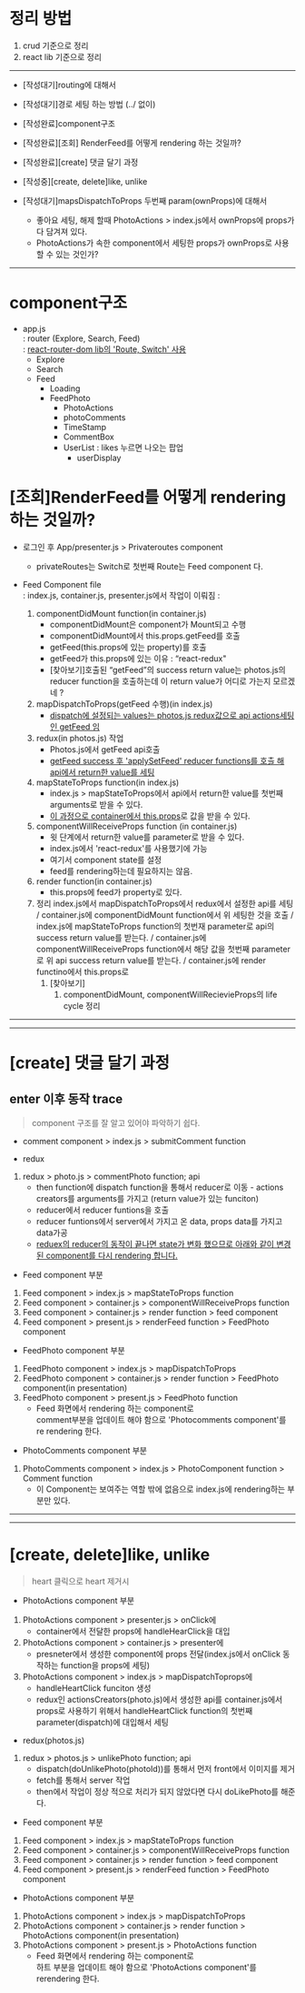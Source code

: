 # 정리 방법
1. crud 기준으로 정리
2. react lib 기준으로 정리
---
* [작성대기]routing에 대해서 
* [작성대기]경로 세팅 하는 방법 (../ 없이)
* [작성완료]component구조 
* [작성완료][조회] RenderFeed를 어떻게 rendering 하는 것일까? 
* [작성완료][create] 댓글 달기 과정
* [작성중][create, delete]like, unlike


* [작성대기]mapsDispatchToProps 두번째 param(ownProps)에 대해서 
  - 좋아요 세팅, 해제 할때 PhotoActions > index.js에서 ownProps에 props가 다 담겨져 있다. 
  - PhotoActions가 속한 component에서 세팅한 props가 ownProps로 사용할 수 있는 것인가?
---


# component구조 
* app.js  
: router (Explore, Search, Feed)  
: <u>react-router-dom lib의 'Route, Switch' 사용</u>
  * Explore
  * Search
  * Feed
      * Loading
      * FeedPhoto
          * PhotoActions
          * photoComments
          * TimeStamp
          * CommentBox
          * UserList : likes 누르면 나오는 팝업
              * userDisplay


# [조회]RenderFeed를 어떻게 rendering 하는 것일까? 
* 로그인 후 App/presenter.js > Privateroutes component
  * privateRoutes는 Switch로 첫번째 Route는 Feed component 다. 

* Feed Component file  
: index.js, container.js, presenter.js에서 작업이 이뤄짐
: 
  1. componentDidMount function(in container.js)
      * componentDidMount은 component가 Mount되고 수행
      * componentDidMount에서 this.props.getFeed를 호출 
      * getFeed(this.props에 있는 property)를 호출
      * getFeed가 this.props에 있는 이유
        : “react-redux"
      * [찾아보기]호출된 “getFeed”의 success return value는 photos.js의 reducer function을 호출하는데 이 return value가 어디로 가는지 모르겠네 ?
  2. mapDispatchToProps(getFeed 수행)(in index.js)  
      * <u>dispatch에 설정되는 values는 photos.js redux값으로 api actions세팅인 getFeed 임</u>
  3. redux(in photos.js) 작업
      * Photos.js에서 getFeed api호출 
      * <u>getFeed success 후 'applySetFeed' reducer functions를 호츨 해 api에서 return한 value를 세팅</u>
  4. mapStateToProps function(in index.js)
      * index.js > mapStateToProps에서 api에서 return한 value를 첫번째 arguments로 받을 수 있다. 
      * <u>이 과정으로 container에서 this.props</u>로 값을 받을 수 있다.
  5. componentWillReceiveProps function (in container.js)
      * 윗 단계에서 return한 value를 parameter로 받을 수 있다. 
      * index.js에서 'react-redux'를 사용했기에 가능
      * 여기서 component state를 설정
      * feed를 rendering하는데 필요하지는 않음.
  6. render function(in container.js)
      * this.props에 feed가 property로 있다.
  7. 정리 
index.js에서 mapDispatchToProps에서 redux에서 설정한 api를 세팅
/ container.js에 componentDidMount function에서 위 세팅한 것을 호출
/ index.js에 mapStateToProps function의 첫번재 parameter로 api의 success return value를 받는다.
/ container.js에 componentWillReceiveProps function에서 해당 값을 첫번째 parameter로 위 api success return value를 받는다.
/ container.js에 render functino에서 this.props로 
        1. [찾아보기]
            1. componentDidMount, componentWillRecievieProps의 life cycle 정리

---
---


# [create] 댓글 달기 과정
## enter 이후 동작 trace  
> component 구조를 잘 알고 있어야 파악하기 쉽다.
  * comment component > index.js > submitComment function
  
  * redux 
  1. redux > photo.js > commentPhoto function; api
      * then function에 dispatch function을 통해서 
    reducer로 이동 - actions creators를 arguments를 가지고 (return value가 있는 funciton)
      * reducer에서 reducer funtions을 호출
      * reducer funtions에서 server에서 가지고 온 data, props data를 가지고 data가공
      * <u>reduex의 reducer의 동작이 끝나면 state가 변화 했으므로 아래와 같이 변경된 component를 다시 rendering 합니다.</u>
  
  * Feed component 부분
  1. Feed component > index.js > mapStateToProps function
  2. Feed component > container.js > componentWillReceiveProps function
  3. Feed component > container.js > render function > feed component 
  4. Feed component > present.js > renderFeed function > FeedPhoto component
  
  * FeedPhoto component 부분 
  1. FeedPhoto component > index.js > mapDispatchToProps
  2. FeedPhoto component > container.js > render function > FeedPhoto component(in presentation)
  3. FeedPhoto component > present.js > FeedPhoto function
      * Feed 화면에서 rendering 하는 component로  
        comment부분을 업데이트 해야 함으로 'Photocomments component'를 re rendering 한다.
  
  * PhotoComments component 부분 
  1. PhotoComments component > index.js > PhotoComponent function > Comment function
      * 이 Component는 보여주는 역할 밖에 없음으로 index.js에 rendering하는 부분만 있다.


---
---
# [create, delete]like, unlike

> heart 클릭으로 heart 제거시 

* PhotoActions component 부분
1. PhotoActions component > presenter.js > onClick에 
    * container에서 전달한 props에 handleHearClick을 대입
2. PhotoActions component > container.js > presenter에 
    * presneter에서 생성한 component에 props 전달(index.js에서 onClick 동작하는 function을 props에 세팅)
3. PhotoActions component > index.js > mapDispatchToprops에
    * handleHeartClick funciton 생성
    * redux인 actionsCreators(photo.js)에서 생성한 api를 container.js에서 props로 사용하기 위해서 handleHeartClick function의 첫번째 parameter(dispatch)에 대입해서 세팅

* redux(photos.js)
1. redux > photos.js > unlikePhoto function; api
    * dispatch(doUnlikePhoto(photoId))를 통해서 먼저 front에서 이미지를 제거 
    * fetch를 통해서 server 작업 
    * then에서 작업이 정상 적으로 처리가 되지 않았다면 다시 doLikePhoto를 해준다.

* Feed component 부분
1. Feed component > index.js > mapStateToProps function
2. Feed component > container.js > componentWillReceiveProps function
3. Feed component > container.js > render function > feed component 
4. Feed component > present.js > renderFeed function > FeedPhoto component
  
* PhotoActions component 부분 
1. PhotoActions component > index.js > mapDispatchToProps
2. PhotoActions component > container.js > render function > PhotoActions component(in presentation)
3. PhotoActions component > present.js > PhotoActions function
    * Feed 화면에서 rendering 하는 component로  
      하트 부분을 업데이트 해야 함으로 'PhotoActions component'를 rerendering 한다.

